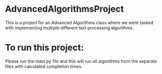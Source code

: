 # AdvancedAlgorithmsProject
This is a project for an Advanced Algorithms class where we were tasked with implementing multiple different text processing algorithms.
# To run this project: 
Please run the main.py file and this will run all algorithms from the separate files with calculated completion times.
